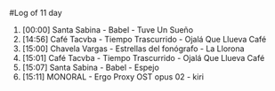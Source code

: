 #Log of 11 day

1. [00:00] Santa Sabina - Babel - Tuve Un Sueño
1. [14:56] Café Tacvba - Tiempo Trascurrido - Ojalá Que Llueva Café
1. [15:00] Chavela Vargas - Estrellas del fonógrafo - La Llorona
1. [15:01] Café Tacvba - Tiempo Trascurrido - Ojalá Que Llueva Café
1. [15:07] Santa Sabina - Babel - Espejo
1. [15:11] MONORAL - Ergo Proxy OST opus 02 - kiri
